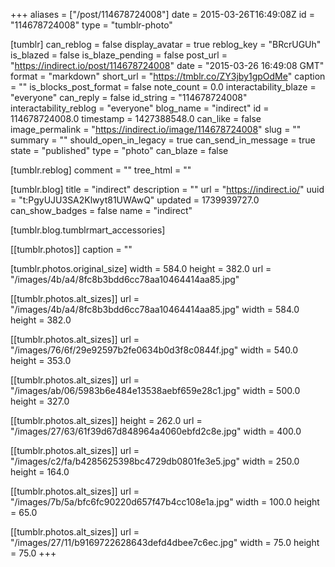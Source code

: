 +++
aliases = ["/post/114678724008"]
date = 2015-03-26T16:49:08Z
id = "114678724008"
type = "tumblr-photo"

[tumblr]
can_reblog = false
display_avatar = true
reblog_key = "BRcrUGUh"
is_blazed = false
is_blaze_pending = false
post_url = "https://indirect.io/post/114678724008"
date = "2015-03-26 16:49:08 GMT"
format = "markdown"
short_url = "https://tmblr.co/ZY3jby1gpOdMe"
caption = ""
is_blocks_post_format = false
note_count = 0.0
interactability_blaze = "everyone"
can_reply = false
id_string = "114678724008"
interactability_reblog = "everyone"
blog_name = "indirect"
id = 114678724008.0
timestamp = 1427388548.0
can_like = false
image_permalink = "https://indirect.io/image/114678724008"
slug = ""
summary = ""
should_open_in_legacy = true
can_send_in_message = true
state = "published"
type = "photo"
can_blaze = false

[tumblr.reblog]
comment = ""
tree_html = ""

[tumblr.blog]
title = "indirect"
description = ""
url = "https://indirect.io/"
uuid = "t:PgyUJU3SA2Klwyt81UWAwQ"
updated = 1739939727.0
can_show_badges = false
name = "indirect"

[tumblr.blog.tumblrmart_accessories]

[[tumblr.photos]]
caption = ""

[tumblr.photos.original_size]
width = 584.0
height = 382.0
url = "/images/4b/a4/8fc8b3bdd6cc78aa10464414aa85.jpg"

[[tumblr.photos.alt_sizes]]
url = "/images/4b/a4/8fc8b3bdd6cc78aa10464414aa85.jpg"
width = 584.0
height = 382.0

[[tumblr.photos.alt_sizes]]
url = "/images/76/6f/29e92597b2fe0634b0d3f8c0844f.jpg"
width = 540.0
height = 353.0

[[tumblr.photos.alt_sizes]]
url = "/images/ab/06/5983b6e484e13538aebf659e28c1.jpg"
width = 500.0
height = 327.0

[[tumblr.photos.alt_sizes]]
height = 262.0
url = "/images/27/63/61f39d67d848964a4060ebfd2c8e.jpg"
width = 400.0

[[tumblr.photos.alt_sizes]]
url = "/images/c2/fa/b4285625398bc4729db0801fe3e5.jpg"
width = 250.0
height = 164.0

[[tumblr.photos.alt_sizes]]
url = "/images/7b/5a/bfc6fc90220d657f47b4cc108e1a.jpg"
width = 100.0
height = 65.0

[[tumblr.photos.alt_sizes]]
url = "/images/27/11/b9169722628643defd4dbee7c6ec.jpg"
width = 75.0
height = 75.0
+++
